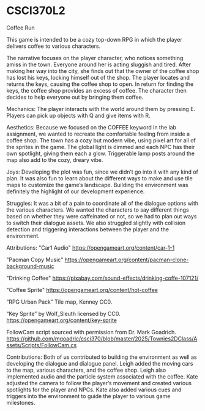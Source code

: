 # CSCI370L2

Coffee Run

This game is intended to be a cozy top-down RPG in which the player delivers coffee to various characters. 

The narrative focuses on the player character, who notices something amiss in the town. Everyone around her is acting sluggish and tired. After making her way into the city, she finds out that the owner of the coffee shop has lost his keys, locking himself out of the shop. The player locates and returns the keys, causing the coffee shop to open. In return for finding the keys, the coffee shop provides an excess of coffee. The character then decides to help everyone out by bringing them coffee. 

Mechanics: 
The player interacts with the world around them by pressing E. Players can pick up objects with Q and give items with R. 

Aesthetics: 
Because we focused on the COFFEE keyword in the lab assignment, we wanted to recreate the comfortable feeling from inside a coffee shop. The town has a cozy but modern vibe, using pixel art for all of the sprites in the game. The global light is dimmed and each NPC has their own spotlight, giving them each a glow. Triggerable lamp posts around the map also add to the cozy, dreary vibe. 

Joys: 
Developing the plot was fun, since we didn’t go into it with any kind of plan. It was also fun to learn about the different ways to make and use tile maps to customize the game’s landscape. Building the environment was definitely the highlight of our development experience.

Struggles: 
It was a bit of a pain to coordinate all of the dialogue options with the various characters. We wanted the characters to say different things based on whether they were caffeinated or not, so we had to plan out ways to switch their dialogue assets. We also struggled slightly with collision detection and triggering interactions between the player and the environment. 

Attributions:
"Car1 Audio" https://opengameart.org/content/car-1-1

"Pacman Copy Music" https://opengameart.org/content/pacman-clone-background-music

"Drinking Coffee" https://pixabay.com/sound-effects/drinking-coffe-107121/

"Coffee Sprite" https://opengameart.org/content/hot-coffee

“RPG Urban Pack” Tile map, Kenney CC0.

“Key Sprite” by Wolf_Sleuth licensed by CC0. https://opengameart.org/content/key-sprite

FollowCam script sourced with permission from Dr. Mark Goadrich. https://github.com/mgoadric/csci370/blob/master/2025/Townies2DClass/Assets/Scripts/FollowCam.cs

Contributions:
Both of us contributed to building the environment as well as developing the dialogue and dialogue panel. Leigh added the moving cars to the map, various characters, and the coffee shop. Leigh also implemented audio and the particle system associated with the coffee. Kate adjusted the camera to follow the player’s movement and created various spotlights for the player and NPCs. Kate also added various cues and triggers into the environment to guide the player to various game milestones. 
